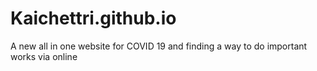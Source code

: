 # Kaichettri.github.io
 A new all in one website for COVID 19 and finding a way to do important works via online
